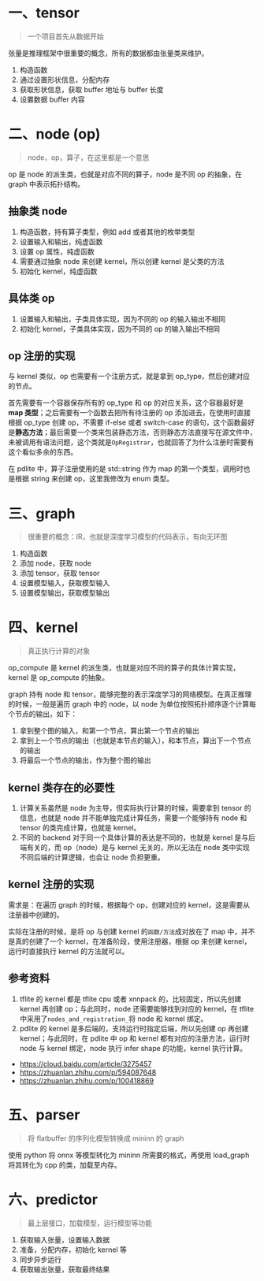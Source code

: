 # 一、tensor

> 一个项目首先从数据开始

张量是推理框架中很重要的概念，所有的数据都由张量类来维护。

1. 构造函数
2. 通过设置形状信息，分配内存
3. 获取形状信息，获取 buffer 地址与 buffer 长度
4. 设置数据 buffer 内容

# 二、node (op)

> node，op，算子，在这里都是一个意思

op 是 node 的派生类，也就是对应不同的算子，node 是不同 op 的抽象，在 graph 中表示拓扑结构。

## 抽象类 node

1. 构造函数，持有算子类型，例如 add 或者其他的枚举类型
2. 设置输入和输出，纯虚函数
3. 设置 op 属性，纯虚函数
4. 需要通过抽象 node 来创建 kernel，所以创建 kernel 是父类的方法
5. 初始化 kernel，纯虚函数

## 具体类 op

1. 设置输入和输出，子类具体实现，因为不同的 op 的输入输出不相同
2. 初始化 kernel，子类具体实现，因为不同的 op 的输入输出不相同

## op 注册的实现

与 kernel 类似，op 也需要有一个注册方式，就是拿到 op_type，然后创建对应的节点。

首先需要有一个容器保存所有的 op_type 和 op 的对应关系，这个容器最好是**map 类型**；之后需要有一个函数去把所有待注册的 op 添加进去，在使用时直接根据 op_type 创建 op，不需要 if-else 或者 switch-case 的语句，这个函数最好是**静态方法**；最后需要一个类来包装静态方法，否则静态方法直接写在源文件中，未被调用有语法问题，这个类就是`OpRegistrar`，也就回答了为什么注册时需要有这个看似多余的东西。

在 pdlite 中，算子注册使用的是 std::string 作为 map 的第一个类型，调用时也是根据 string 来创建 op，这里我修改为 enum 类型。

# 三、graph

> 很重要的概念：IR，也就是深度学习模型的代码表示，有向无环图

1. 构造函数
1. 添加 node，获取 node
1. 添加 tensor，获取 tensor
1. 设置模型输入，获取模型输入
1. 设置模型输出，获取模型输出

# 四、kernel

> 真正执行计算的对象

op_compute 是 kernel 的派生类，也就是对应不同的算子的具体计算实现，kernel 是 op_compute 的抽象。

graph 持有 node 和 tensor，能够完整的表示深度学习的网络模型。在真正推理的时候，一般是遍历 graph 中的 node，以 node 为单位按照拓扑顺序逐个计算每个节点的输出，如下：

1. 拿到整个图的输入，和第一个节点，算出第一个节点的输出
2. 拿到上一个节点的输出（也就是本节点的输入），和本节点，算出下一个节点的输出
3. 将最后一个节点的输出，作为整个图的输出

## kernel 类存在的必要性

1. 计算关系虽然是 node 为主导，但实际执行计算的时候，需要拿到 tensor 的信息，也就是 node 并不能单独完成计算任务，需要一个能够持有 node 和 tensor 的类完成计算，也就是 kernel。
2. 不同的 backend 对于同一个具体计算的表达是不同的，也就是 kernel 是与后端有关的，而 op（node）是与 kernel 无关的，所以无法在 node 类中实现不同后端的计算逻辑，也会让 node 负担更重。

## kernel 注册的实现

需求是：在遍历 graph 的时候，根据每个 op，创建对应的 kernel，这是需要从注册器中创建的。

实际在注册的时候，是将 op 与创建 kernel 的`函数/方法`成对放在了 map 中，并不是真的创建了一个 kernel，在准备阶段，使用注册器，根据 op 来创建 kernel，运行时直接执行 kernel 的方法就可以。

## 参考资料

1. tflite 的 kernel 都是 tflite cpu 或者 xnnpack 的，比较固定，所以先创建 kernel 再创建 op；与此同时，node 还需要能够找到对应的 kernel，在 tflite 中采用了`nodes_and_registration_`将 node 和 kernel 绑定。
2. pdlite 的 kernel 是多后端的，支持运行时指定后端，所以先创建 op 再创建 kernel；与此同时，在 pdlite 中 op 和 kernel 都有对应的注册方法，运行时 node 与 kernel 绑定，node 执行 infer shape 的功能，kernel 执行计算。

- <https://cloud.baidu.com/article/3275457>
- <https://zhuanlan.zhihu.com/p/594087648>
- <https://zhuanlan.zhihu.com/p/100418869>

# 五、parser

> 将 flatbuffer 的序列化模型转换成 mininn 的 graph

使用 python 将 onnx 等模型转化为 mininn 所需要的格式，再使用 load_graph 将其转化为 cpp 的类，加载至内存。

# 六、predictor

> 最上层接口，加载模型，运行模型等功能

1. 获取输入张量，设置输入数据
2. 准备，分配内存，初始化 kernel 等
3. 同步异步运行
4. 获取输出张量，获取最终结果
